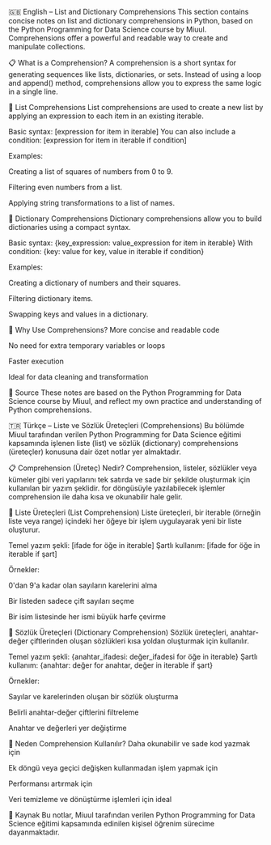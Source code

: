 🇬🇧 English – List and Dictionary Comprehensions
This section contains concise notes on list and dictionary comprehensions in Python, based on the Python Programming for Data Science course by Miuul. Comprehensions offer a powerful and readable way to create and manipulate collections.

📋 What is a Comprehension?
A comprehension is a short syntax for generating sequences like lists, dictionaries, or sets.
Instead of using a loop and append() method, comprehensions allow you to express the same logic in a single line.

📌 List Comprehensions
List comprehensions are used to create a new list by applying an expression to each item in an existing iterable.

Basic syntax:
[expression for item in iterable]
You can also include a condition:
[expression for item in iterable if condition]

Examples:

Creating a list of squares of numbers from 0 to 9.

Filtering even numbers from a list.

Applying string transformations to a list of names.

📌 Dictionary Comprehensions
Dictionary comprehensions allow you to build dictionaries using a compact syntax.

Basic syntax:
{key_expression: value_expression for item in iterable}
With condition:
{key: value for key, value in iterable if condition}

Examples:

Creating a dictionary of numbers and their squares.

Filtering dictionary items.

Swapping keys and values in a dictionary.

🎯 Why Use Comprehensions?
More concise and readable code

No need for extra temporary variables or loops

Faster execution

Ideal for data cleaning and transformation

📌 Source
These notes are based on the Python Programming for Data Science course by Miuul, and reflect my own practice and understanding of Python comprehensions.

🇹🇷 Türkçe – Liste ve Sözlük Üreteçleri (Comprehensions)
Bu bölümde Miuul tarafından verilen Python Programming for Data Science eğitimi kapsamında işlenen liste (list) ve sözlük (dictionary) comprehensions (üreteçler) konusuna dair özet notlar yer almaktadır.

📋 Comprehension (Üreteç) Nedir?
Comprehension, listeler, sözlükler veya kümeler gibi veri yapılarını tek satırda ve sade bir şekilde oluşturmak için kullanılan bir yazım şeklidir.
for döngüsüyle yazılabilecek işlemler comprehension ile daha kısa ve okunabilir hale gelir.

📌 Liste Üreteçleri (List Comprehension)
Liste üreteçleri, bir iterable (örneğin liste veya range) içindeki her öğeye bir işlem uygulayarak yeni bir liste oluşturur.

Temel yazım şekli:
[ifade for öğe in iterable]
Şartlı kullanım:
[ifade for öğe in iterable if şart]

Örnekler:

0'dan 9'a kadar olan sayıların karelerini alma

Bir listeden sadece çift sayıları seçme

Bir isim listesinde her ismi büyük harfe çevirme

📌 Sözlük Üreteçleri (Dictionary Comprehension)
Sözlük üreteçleri, anahtar-değer çiftlerinden oluşan sözlükleri kısa yoldan oluşturmak için kullanılır.

Temel yazım şekli:
{anahtar_ifadesi: değer_ifadesi for öğe in iterable}
Şartlı kullanım:
{anahtar: değer for anahtar, değer in iterable if şart}

Örnekler:

Sayılar ve karelerinden oluşan bir sözlük oluşturma

Belirli anahtar-değer çiftlerini filtreleme

Anahtar ve değerleri yer değiştirme

🎯 Neden Comprehension Kullanılır?
Daha okunabilir ve sade kod yazmak için

Ek döngü veya geçici değişken kullanmadan işlem yapmak için

Performansı artırmak için

Veri temizleme ve dönüştürme işlemleri için ideal

📌 Kaynak
Bu notlar, Miuul tarafından verilen Python Programming for Data Science eğitimi kapsamında edinilen kişisel öğrenim sürecime dayanmaktadır.
